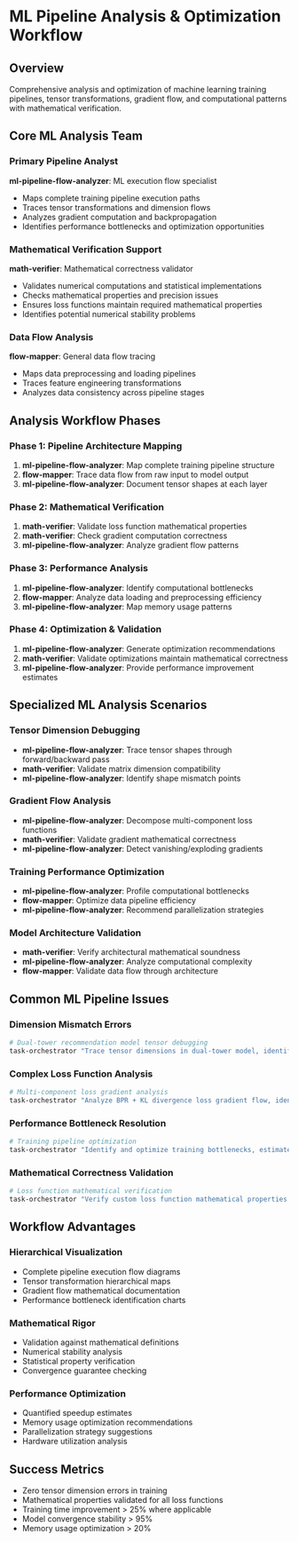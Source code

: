 # ML Pipeline Analysis & Optimization Workflow

## Overview
Comprehensive analysis and optimization of machine learning training pipelines, tensor transformations, gradient flow, and computational patterns with mathematical verification.

## Core ML Analysis Team

### Primary Pipeline Analyst
**ml-pipeline-flow-analyzer**: ML execution flow specialist
- Maps complete training pipeline execution paths
- Traces tensor transformations and dimension flows  
- Analyzes gradient computation and backpropagation
- Identifies performance bottlenecks and optimization opportunities

### Mathematical Verification Support
**math-verifier**: Mathematical correctness validator
- Validates numerical computations and statistical implementations
- Checks mathematical properties and precision issues
- Ensures loss functions maintain required mathematical properties
- Identifies potential numerical stability problems

### Data Flow Analysis
**flow-mapper**: General data flow tracing
- Maps data preprocessing and loading pipelines
- Traces feature engineering transformations
- Analyzes data consistency across pipeline stages

## Analysis Workflow Phases

### Phase 1: Pipeline Architecture Mapping
1. **ml-pipeline-flow-analyzer**: Map complete training pipeline structure
2. **flow-mapper**: Trace data flow from raw input to model output
3. **ml-pipeline-flow-analyzer**: Document tensor shapes at each layer

### Phase 2: Mathematical Verification
1. **math-verifier**: Validate loss function mathematical properties
2. **math-verifier**: Check gradient computation correctness
3. **ml-pipeline-flow-analyzer**: Analyze gradient flow patterns

### Phase 3: Performance Analysis
1. **ml-pipeline-flow-analyzer**: Identify computational bottlenecks
2. **flow-mapper**: Analyze data loading and preprocessing efficiency
3. **ml-pipeline-flow-analyzer**: Map memory usage patterns

### Phase 4: Optimization & Validation
1. **ml-pipeline-flow-analyzer**: Generate optimization recommendations
2. **math-verifier**: Validate optimizations maintain mathematical correctness
3. **ml-pipeline-flow-analyzer**: Provide performance improvement estimates

## Specialized ML Analysis Scenarios

### Tensor Dimension Debugging
- **ml-pipeline-flow-analyzer**: Trace tensor shapes through forward/backward pass
- **math-verifier**: Validate matrix dimension compatibility
- **ml-pipeline-flow-analyzer**: Identify shape mismatch points

### Gradient Flow Analysis
- **ml-pipeline-flow-analyzer**: Decompose multi-component loss functions
- **math-verifier**: Validate gradient mathematical correctness
- **ml-pipeline-flow-analyzer**: Detect vanishing/exploding gradients

### Training Performance Optimization
- **ml-pipeline-flow-analyzer**: Profile computational bottlenecks
- **flow-mapper**: Optimize data pipeline efficiency
- **ml-pipeline-flow-analyzer**: Recommend parallelization strategies

### Model Architecture Validation
- **math-verifier**: Verify architectural mathematical soundness
- **ml-pipeline-flow-analyzer**: Analyze computational complexity
- **flow-mapper**: Validate data flow through architecture

## Common ML Pipeline Issues

### Dimension Mismatch Errors
```bash
# Dual-tower recommendation model tensor debugging
task-orchestrator "Trace tensor dimensions in dual-tower model, identify shape errors" --workflow=ml-tensor-debug
```

### Complex Loss Function Analysis
```bash
# Multi-component loss gradient analysis  
task-orchestrator "Analyze BPR + KL divergence loss gradient flow, identify training issues" --workflow=ml-gradient-analysis
```

### Performance Bottleneck Resolution
```bash
# Training pipeline optimization
task-orchestrator "Identify and optimize training bottlenecks, estimate speedup" --workflow=ml-performance-optimization
```

### Mathematical Correctness Validation
```bash
# Loss function mathematical verification
task-orchestrator "Verify custom loss function mathematical properties and implementation" --workflow=ml-math-verification
```

## Workflow Advantages

### Hierarchical Visualization
- Complete pipeline execution flow diagrams
- Tensor transformation hierarchical maps
- Gradient flow mathematical documentation
- Performance bottleneck identification charts

### Mathematical Rigor
- Validation against mathematical definitions
- Numerical stability analysis
- Statistical property verification
- Convergence guarantee checking

### Performance Optimization
- Quantified speedup estimates
- Memory usage optimization recommendations
- Parallelization strategy suggestions
- Hardware utilization analysis

## Success Metrics
- Zero tensor dimension errors in training
- Mathematical properties validated for all loss functions
- Training time improvement > 25% where applicable
- Model convergence stability > 95%
- Memory usage optimization > 20%